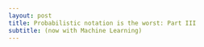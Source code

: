 ```yaml
---
layout: post
title: Probabilistic notation is the worst: Part III
subtitle: (now with Machine Learning)
---
```


<!-- Summary:  measure theory works pretty well with category theory.  We can extend the projection map into a functor to create the category of probability theory.  So first review measure theory.  The objects are cones of measures (define measure), and the arrows are conditional distributions.  Composition is the chain rule.

Baye's Theorem just says that the conditional measures form a groupoid.

PGMs:  It's tempting to relate PGMs because they are directed networks, but this does not quite work. PGMs are the probabilistic analog of computation graphs.  A computation graph is just a graphical representation of a way of computing a function.  So any function has a family of computation graphs. We can embed the space of computation graphs into the space of PGMs by embedding into Dirac measures.
-->
